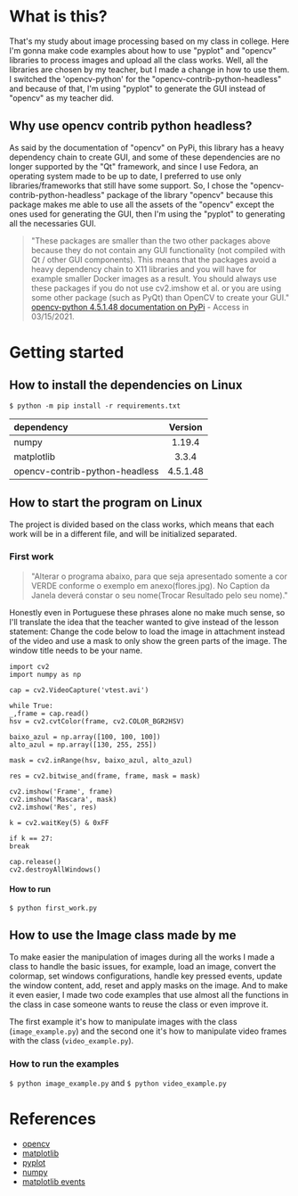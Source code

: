 # What is this?

That's my study about image processing based on my class in college. Here I'm gonna make code examples about how to use "pyplot" and "opencv" libraries to process images and upload all the class works.
Well, all the libraries are chosen by my teacher, but I made a change in how to use them. I switched the 'opencv-python' for the "opencv-contrib-python-headless" and because of that, I'm using "pyplot" to generate the GUI instead of "opencv" as my teacher did.

## Why use opencv contrib python headless?

As said by the documentation of "opencv" on PyPi, this library has a heavy dependency chain to create GUI, and some of these dependencies are no longer supported by the "Qt" framework, and since I use Fedora, an operating system made to be up to date, I preferred to use only libraries/frameworks that still have some support. So, I chose the "opencv-contrib-python-headless" package of the library "opencv" because this package makes me able to use all the assets of the "opencv" except the ones used for generating the GUI, then I'm using the "pyplot" to generating all the necessaries GUI.

> "These packages are smaller than the two other packages above because they do not contain any GUI functionality (not compiled with Qt / other GUI components). This means that the packages avoid a heavy dependency chain to X11 libraries and you will have for example smaller Docker images as a result. You should always use these packages if you do not use cv2.imshow et al. or you are using some other package (such as PyQt) than OpenCV to create your GUI." [opencv-python 4.5.1.48 documentation on PyPi](https://pypi.org/project/opencv-python/) - Access in 03/15/2021.

# Getting started

## How to install the dependencies on Linux

`$ python -m pip install -r requirements.txt`

| dependency | Version |
|:-----------|:-------:|
| numpy | 1.19.4 |
| matplotlib | 3.3.4 |
| opencv-contrib-python-headless | 4.5.1.48 |

## How to start the program on Linux

The project is divided based on the class works, which means that each work will be in a different file, and will be initialized separated.

### First work

>"Alterar o programa abaixo, para que seja apresentado somente a cor VERDE conforme o exemplo em anexo(flores.jpg). No Caption da Janela deverá constar o seu nome(Trocar Resultado pelo seu nome)."

Honestly even in Portuguese these phrases alone no make much sense, so I'll translate the idea that the teacher wanted to give instead of the lesson statement: Change the code below to load the image in attachment instead of the video and use a mask to only show the green parts of the image. The window title needs to be your name.

```
import cv2
import numpy as np

cap = cv2.VideoCapture('vtest.avi')

while True:
_,frame = cap.read()
hsv = cv2.cvtColor(frame, cv2.COLOR_BGR2HSV)

baixo_azul = np.array([100, 100, 100])
alto_azul = np.array([130, 255, 255])

mask = cv2.inRange(hsv, baixo_azul, alto_azul)

res = cv2.bitwise_and(frame, frame, mask = mask)

cv2.imshow('Frame', frame)
cv2.imshow('Mascara', mask)
cv2.imshow('Res', res)

k = cv2.waitKey(5) & 0xFF

if k == 27:
break

cap.release()
cv2.destroyAllWindows()
```
#### How to run

`$ python first_work.py`

## How to use the Image class made by me

To make easier the manipulation of images during all the works I made a class to handle the basic issues, for example, load an image, convert the colormap, set windows configurations, handle key pressed events, update the window content, add, reset and apply masks on the image. And to make it even easier, I made two code examples that use almost all the functions in the class in case someone wants to reuse the class or even improve it.

The first example it's how to manipulate images with the class (`image_example.py`) and the second one it's how to manipulate video frames with the class (`video_example.py`).

### How to run the examples

`$ python image_example.py` and `$ python video_example.py`


# References

- [opencv](https://docs.opencv.org/master/d2/d96/tutorial_py_table_of_contents_imgproc.html)
- [matplotlib](https://matplotlib.org/3.3.4/api/)
- [pyplot](https://matplotlib.org/3.3.4/api/_as_gen/matplotlib.pyplot.html#module-matplotlib.pyplot)
- [numpy](https://numpy.org/doc/stable/)
- [matplotlib events](https://matplotlib.org/3.3.4/api/backend_bases_api.html#matplotlib.backend_bases.FigureCanvasBase.mpl_connect)